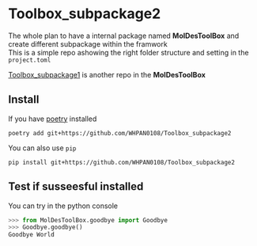 # Toolbox_subpackage2
The whole plan to have a internal package named **MolDesToolBox** and create different subpackage within the framwork    
This is a simple repo ashowing the right folder structure and setting in the `project.toml` 

[Toolbox_subpackage1](https://github.com/WHPAN0108/Toolbox_subpackage1) is another repo in the **MolDesToolBox**

## Install

If you have [poetry](https://python-poetry.org/) installed 

```shell
poetry add git+https://github.com/WHPAN0108/Toolbox_subpackage2
```

You can also use `pip`
```shell
pip install git+https://github.com/WHPAN0108/Toolbox_subpackage2
```

## Test if susseesful installed

You can try in the python console
```python
>>> from MolDesToolBox.goodbye import Goodbye
>>> Goodbye.goodbye()
Goodbye World
```
